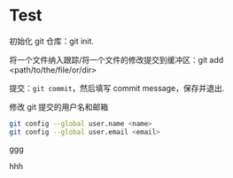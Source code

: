 # Test

初始化 git 仓库：git init.

将一个文件纳入跟踪/将一个文件的修改提交到缓冲区：git add <path/to/the/file/or/dir>

提交：`git commit`，然后填写 commit message，保存并退出.

修改 git 提交的用户名和邮箱

```bash
git config --global user.name <name>
git config --global user.email <email>
```

ggg

hhh
